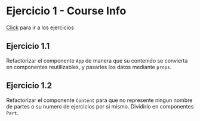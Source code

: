 # Ejercicio 1 - Course Info

[Click](https://fullstackopen.com/es/part1/introduccion_a_react) para ir a los ejercicios

## Ejercicio 1.1

Refactorizar el componente `App` de manera que su contenido se convierta en componentes reutilizables, y pasarles los datos mediante `props`.

## Ejercicio 1.2

Refactorizar el componente `Content` para que no represente ningun nombre de partes o su numero de ejercicios por si mismo. Dividirlo en componentes `Part`.